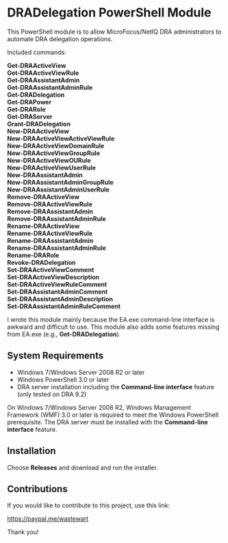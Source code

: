 # DRADelegation PowerShell Module

This PowerShell module is to allow MicroFocus/NetIQ DRA administrators to automate DRA delegation operations.

Included commands:

**Get-DRAActiveView  
Get-DRAActiveViewRule  
Get-DRAAssistantAdmin  
Get-DRAAssistantAdminRule  
Get-DRADelegation  
Get-DRAPower  
Get-DRARole  
Get-DRAServer  
Grant-DRADelegation  
New-DRAActiveView  
New-DRAActiveViewActiveViewRule  
New-DRAActiveViewDomainRule  
New-DRAActiveViewGroupRule  
New-DRAActiveViewOURule  
New-DRAActiveViewUserRule  
New-DRAAssistantAdmin  
New-DRAAssistantAdminGroupRule  
New-DRAAssistantAdminUserRule  
Remove-DRAActiveView  
Remove-DRAActiveViewRule  
Remove-DRAAssistantAdmin  
Remove-DRAAssistantAdminRule  
Rename-DRAActiveView  
Rename-DRAActiveViewRule  
Rename-DRAAssistantAdmin  
Rename-DRAAssistantAdminRule  
Rename-DRARole  
Revoke-DRADelegation  
Set-DRAActiveViewComment  
Set-DRAActiveViewDescription  
Set-DRAActiveViewRuleComment  
Set-DRAAssistantAdminComment  
Set-DRAAssistantAdminDescription  
Set-DRAAssistantAdminRuleComment**

I wrote this module mainly because the EA.exe command-line interface is awkward and difficult to use. This module also adds some features missing from EA.exe (e.g., **Get-DRADelegation**).

## System Requirements

* Windows 7/Windows Server 2008 R2 or later
* Windows PowerShell 3.0 or later
* DRA server installation including the **Command-line interface** feature (only tested on DRA 9.2)

On Windows 7/Windows Server 2008 R2, Windows Management Framework (WMF) 3.0 or later is required to meet the Windows PowerShell prerequisite. The DRA server must be installed with the **Command-line interface** feature.

## Installation

Choose **Releases** and download and run the installer.

## Contributions

If you would like to contribute to this project, use this link:

https://paypal.me/wastewart

Thank you!
